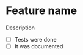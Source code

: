 <!--

  Oh, hello contributor! Thank you for contributing to this magnificent package.

  But, first of all, be sure to complete the following steps, otherwise this pull request will be refused :(

  - Tests! Make sure to test everything you do.
  - Documentation! Be sure to document what you do in the README.
  - Branch-it! Make sure that you place this pull request on a branch separate from the master.
  - One feature, One pull request! Do not do more than one thing here.

-->

# Feature name

Description

 - [ ] Tests were done
 - [ ] It was documented